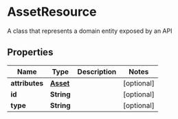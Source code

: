 

# AssetResource

A class that represents a domain entity exposed by an API

## Properties

| Name | Type | Description | Notes |
|------------ | ------------- | ------------- | -------------|
|**attributes** | [**Asset**](Asset.md) |  |  [optional] |
|**id** | **String** |  |  [optional] |
|**type** | **String** |  |  [optional] |



